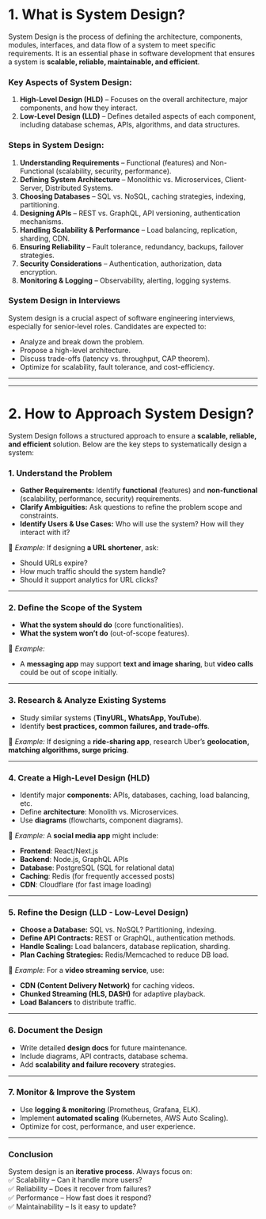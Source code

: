 # 1. What is System Design?

System Design is the process of defining the architecture, components, modules, interfaces, and data flow of a system to meet specific requirements. It is an essential phase in software development that ensures a system is **scalable, reliable, maintainable, and efficient**.

### Key Aspects of System Design:

1. **High-Level Design (HLD)** – Focuses on the overall architecture, major components, and how they interact.
2. **Low-Level Design (LLD)** – Defines detailed aspects of each component, including database schemas, APIs, algorithms, and data structures.

### Steps in System Design:

1. **Understanding Requirements** – Functional (features) and Non-Functional (scalability, security, performance).
2. **Defining System Architecture** – Monolithic vs. Microservices, Client-Server, Distributed Systems.
3. **Choosing Databases** – SQL vs. NoSQL, caching strategies, indexing, partitioning.
4. **Designing APIs** – REST vs. GraphQL, API versioning, authentication mechanisms.
5. **Handling Scalability & Performance** – Load balancing, replication, sharding, CDN.
6. **Ensuring Reliability** – Fault tolerance, redundancy, backups, failover strategies.
7. **Security Considerations** – Authentication, authorization, data encryption.
8. **Monitoring & Logging** – Observability, alerting, logging systems.

### System Design in Interviews

System design is a crucial aspect of software engineering interviews, especially for senior-level roles. Candidates are expected to:

-   Analyze and break down the problem.
-   Propose a high-level architecture.
-   Discuss trade-offs (latency vs. throughput, CAP theorem).
-   Optimize for scalability, fault tolerance, and cost-efficiency.

---

---

# 2. **How to Approach System Design?**

System Design follows a structured approach to ensure a **scalable, reliable, and efficient** solution. Below are the key steps to systematically design a system:

### **1. Understand the Problem**

-   **Gather Requirements:** Identify **functional** (features) and **non-functional** (scalability, performance, security) requirements.
-   **Clarify Ambiguities:** Ask questions to refine the problem scope and constraints.
-   **Identify Users & Use Cases:** Who will use the system? How will they interact with it?

📌 _Example:_ If designing **a URL shortener**, ask:

-   Should URLs expire?
-   How much traffic should the system handle?
-   Should it support analytics for URL clicks?

---

### **2. Define the Scope of the System**

-   **What the system should do** (core functionalities).
-   **What the system won’t do** (out-of-scope features).

📌 _Example:_

-   A **messaging app** may support **text and image sharing**, but **video calls** could be out of scope initially.

---

### **3. Research & Analyze Existing Systems**

-   Study similar systems (**TinyURL, WhatsApp, YouTube**).
-   Identify **best practices, common failures, and trade-offs**.

📌 _Example:_ If designing a **ride-sharing app**, research Uber’s **geolocation, matching algorithms, surge pricing**.

---

### **4. Create a High-Level Design (HLD)**

-   Identify major **components**: APIs, databases, caching, load balancing, etc.
-   Define **architecture**: Monolith vs. Microservices.
-   Use **diagrams** (flowcharts, component diagrams).

📌 _Example:_ A **social media app** might include:

-   **Frontend**: React/Next.js
-   **Backend**: Node.js, GraphQL APIs
-   **Database**: PostgreSQL (SQL for relational data)
-   **Caching**: Redis (for frequently accessed posts)
-   **CDN**: Cloudflare (for fast image loading)

---

### **5. Refine the Design (LLD - Low-Level Design)**

-   **Choose a Database:** SQL vs. NoSQL? Partitioning, indexing.
-   **Define API Contracts:** REST or GraphQL, authentication methods.
-   **Handle Scaling:** Load balancers, database replication, sharding.
-   **Plan Caching Strategies:** Redis/Memcached to reduce DB load.

📌 _Example:_ For a **video streaming service**, use:

-   **CDN (Content Delivery Network)** for caching videos.
-   **Chunked Streaming (HLS, DASH)** for adaptive playback.
-   **Load Balancers** to distribute traffic.

---

### **6. Document the Design**

-   Write detailed **design docs** for future maintenance.
-   Include diagrams, API contracts, database schema.
-   Add **scalability and failure recovery** strategies.

---

### **7. Monitor & Improve the System**

-   Use **logging & monitoring** (Prometheus, Grafana, ELK).
-   Implement **automated scaling** (Kubernetes, AWS Auto Scaling).
-   Optimize for cost, performance, and user experience.

---

### **Conclusion**

System design is an **iterative process**. Always focus on:  
✅ Scalability – Can it handle more users?  
✅ Reliability – Does it recover from failures?  
✅ Performance – How fast does it respond?  
✅ Maintainability – Is it easy to update?
